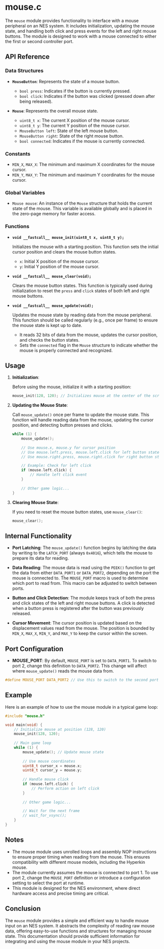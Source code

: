 # mouse.c

The `mouse` module provides functionality to interface with a mouse peripheral on an NES system. It includes initialization, updating the mouse state, and handling both click and press events for the left and right mouse buttons. The module is designed to work with a mouse connected to either the first or second controller port.

## API Reference

### Data Structures

- **`MouseButton`**: Represents the state of a mouse button.
    - `bool press`: Indicates if the button is currently pressed.
    - `bool click`: Indicates if the button was clicked (pressed down after being released).

- **`Mouse`**: Represents the overall mouse state.
    - `uint8_t x`: The current X position of the mouse cursor.
    - `uint8_t y`: The current Y position of the mouse cursor.
    - `MouseButton left`: State of the left mouse button.
    - `MouseButton right`: State of the right mouse button.
    - `bool connected`: Indicates if the mouse is currently connected.

### Constants

- `MIN_X`, `MAX_X`: The minimum and maximum X coordinates for the mouse cursor.
- `MIN_Y`, `MAX_Y`: The minimum and maximum Y coordinates for the mouse cursor.

### Global Variables

- `Mouse mouse`: An instance of the `Mouse` structure that holds the current state of the mouse. This variable is available globally and is placed in the zero-page memory for faster access.

### Functions

- **`void __fastcall__ mouse_init(uint8_t x, uint8_t y);`**

    Initializes the mouse with a starting position. This function sets the initial cursor position and clears the mouse button states.

    - `x`: Initial X position of the mouse cursor.
    - `y`: Initial Y position of the mouse cursor.

- **`void __fastcall__ mouse_clear(void);`**

    Clears the mouse button states. This function is typically used during initialization to reset the `press` and `click` states of both left and right mouse buttons.

- **`void __fastcall__ mouse_update(void);`**

    Updates the mouse state by reading data from the mouse peripheral. This function should be called regularly (e.g., once per frame) to ensure the mouse state is kept up to date.

    - It reads 32 bits of data from the mouse, updates the cursor position, and checks the button states.
    - Sets the `connected` flag in the `Mouse` structure to indicate whether the mouse is properly connected and recognized.

## Usage

1. **Initialization**:

    Before using the mouse, initialize it with a starting position:

    ```c
    mouse_init(128, 120); // Initializes mouse at the center of the screen (x=128, y=120)
    ```

2. **Updating the Mouse State**:

    Call `mouse_update()` once per frame to update the mouse state. This function will handle reading data from the mouse, updating the cursor position, and detecting button presses and clicks.

    ```c
    while (1) {
        mouse_update();
        
        // Use mouse.x, mouse.y for cursor position
        // Use mouse.left.press, mouse.left.click for left button state
        // Use mouse.right.press, mouse.right.click for right button state

        // Example: Check for left click
        if (mouse.left.click) {
            // Handle left click event
        }
        
        // Other game logic...
    }
    ```

3. **Clearing Mouse State**:

    If you need to reset the mouse button states, use `mouse_clear()`:

    ```c
    mouse_clear();
    ```

## Internal Functionality

- **Port Latching**: The `mouse_update()` function begins by latching the data by writing to the `LATCH_PORT` (always `0x4016`), which tells the mouse to prepare its data for reading.
  
- **Data Reading**: The mouse data is read using the `PEEK()` function to get the data from either `DATA_PORT1` or `DATA_PORT2`, depending on the port the mouse is connected to. The `MOUSE_PORT` macro is used to determine which port to read from. This macro can be adjusted to switch between ports.

- **Button and Click Detection**: The module keeps track of both the press and click states of the left and right mouse buttons. A click is detected when a button press is registered after the button was previously released.

- **Cursor Movement**: The cursor position is updated based on the displacement values read from the mouse. The position is bounded by `MIN_X`, `MAX_X`, `MIN_Y`, and `MAX_Y` to keep the cursor within the screen.

## Port Configuration

- **MOUSE_PORT**: By default, `MOUSE_PORT` is set to `DATA_PORT1`. To switch to port 2, change this definition to `DATA_PORT2`. This change will affect where `mouse_update()` reads the mouse data from.

```c
#define MOUSE_PORT DATA_PORT2 // Use this to switch to the second port
```

## Example

Here is an example of how to use the mouse module in a typical game loop:

```c
#include "mouse.h"

void main(void) {
    // Initialize mouse at position (128, 120)
    mouse_init(128, 120);
    
    // Main game loop
    while (1) {
        mouse_update(); // Update mouse state
        
        // Use mouse coordinates
        uint8_t cursor_x = mouse.x;
        uint8_t cursor_y = mouse.y;
        
        // Handle mouse click
        if (mouse.left.click) {
            // Perform action on left click
        }
        
        // Other game logic...

        // Wait for the next frame
        // wait_for_vsync();
    }
}
```

## Notes

- The mouse module uses unrolled loops and assembly NOP instructions to ensure proper timing when reading from the mouse. This ensures compatibility with different mouse models, including the Hyperkin mouse.
- The module currently assumes the mouse is connected to port 1. To use port 2, change the `MOUSE_PORT` definition or introduce a configuration setting to select the port at runtime.
- This module is designed for the NES environment, where direct hardware access and precise timing are critical.

## Conclusion

The `mouse` module provides a simple and efficient way to handle mouse input on an NES system. It abstracts the complexity of reading raw mouse data, offering easy-to-use functions and structures for managing mouse state. This documentation should provide sufficient information for integrating and using the mouse module in your NES projects.
